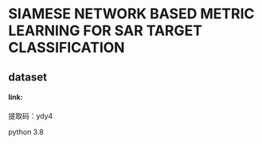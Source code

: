 # SIAMESE NETWORK BASED METRIC LEARNING FOR SAR TARGET CLASSIFICATION

## **dataset**

#### link:

[SAR-ATR]: https://pan.baidu.com/s/1bXisQDuW3AChteOhCO27pg

提取码：ydy4

python 3.8

